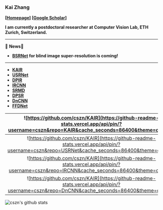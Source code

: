 ### Kai Zhang
**[[Homepage](https://cszn.github.io/)] [[Google Scholar](https://scholar.google.com.hk/citations?user=0RycFIIAAAAJ)]**

**I am currently a postdoctoral researcher at Computer Vision Lab, ETH Zurich, Switzerland.**


<!--
**cszn/cszn** is a ✨ _special_ ✨ repository because its `README.md` (this file) appears on your GitHub profile.

Here are some ideas to get you started:

- 🔭 I’m currently working on ...
- 🌱 I’m currently learning ...
- 👯 I’m looking to collaborate on ...
- 🤔 I’m looking for help with ...
- 💬 Ask me about ...
- 📫 How to reach me: ...
- 😄 Pronouns: ...
- ⚡ Fun fact: ...
-->

------------

🌱 **News**🌱 
- **[BSRNet](https://github.com/cszn/BSRNet) for blind image super-resolution is coming!**

------------

- **[KAIR](https://github.com/cszn/KAIR)**
- **[USRNet](https://github.com/cszn/USRNet)**
- **[DPIR](https://github.com/cszn/DPIR)**
- **[IRCNN](https://github.com/cszn/IRCNN)**
- **[SRMD](https://github.com/cszn/SRMD)**
- **[DPSR](https://github.com/cszn/DPSR)**
- **[DnCNN](https://github.com/cszn/DnCNN)**
- **[FFDNet](https://github.com/cszn/FFDNet)**


| ![https://github.com/cszn/KAIR](https://github-readme-stats.vercel.app/api/pin/?username=cszn&repo=KAIR&cache_seconds=86400&theme=default) | ![https://github.com/cszn/KAIR](https://github-readme-stats.vercel.app/api/pin/?username=cszn&repo=BSRNet&cache_seconds=86400&theme=default) | 
| :--: | :--: |
| ![https://github.com/cszn/KAIR](https://github-readme-stats.vercel.app/api/pin/?username=cszn&repo=USRNet&cache_seconds=86400&theme=default) | ![https://github.com/cszn/KAIR](https://github-readme-stats.vercel.app/api/pin/?username=cszn&repo=DPIR&cache_seconds=86400&theme=default) | 
| ![https://github.com/cszn/KAIR](https://github-readme-stats.vercel.app/api/pin/?username=cszn&repo=IRCNN&cache_seconds=86400&theme=default) | ![https://github.com/cszn/KAIR](https://github-readme-stats.vercel.app/api/pin/?username=cszn&repo=SRMD&cache_seconds=86400&theme=default) | 
| ![https://github.com/cszn/KAIR](https://github-readme-stats.vercel.app/api/pin/?username=cszn&repo=DnCNN&cache_seconds=86400&theme=default) | ![https://github.com/cszn/KAIR](https://github-readme-stats.vercel.app/api/pin/?username=cszn&repo=FFDNet&cache_seconds=86400&theme=default) | 




![cszn's github stats](https://github-readme-stats.vercel.app/api?username=cszn&show_icons=false&count_private=true&hide=contribs,issues,prs&layout=compact)




